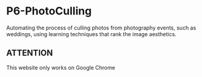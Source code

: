 # P6-PhotoCulling

Automating the process of culling photos from photography events, such as weddings, using learning techniques that rank the image aesthetics.

## ATTENTION
This website only works on Google Chrome
